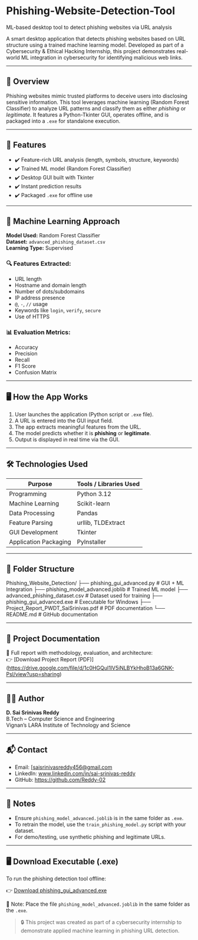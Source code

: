 # Phishing-Website-Detection-Tool
ML-based desktop tool to detect phishing websites via URL analysis

A smart desktop application that detects phishing websites based on URL structure using a trained machine learning model. Developed as part of a Cybersecurity & Ethical Hacking Internship, this project demonstrates real-world ML integration in cybersecurity for identifying malicious web links.

---

## 📘 Overview

Phishing websites mimic trusted platforms to deceive users into disclosing sensitive information. This tool leverages machine learning (Random Forest Classifier) to analyze URL patterns and classify them as either *phishing* or *legitimate*. It features a Python-Tkinter GUI, operates offline, and is packaged into a `.exe` for standalone execution.

---

## 🚀 Features

- ✔️ Feature-rich URL analysis (length, symbols, structure, keywords)
- ✔️ Trained ML model (Random Forest Classifier)
- ✔️ Desktop GUI built with Tkinter
- ✔️ Instant prediction results
- ✔️ Packaged `.exe` for offline use

---

## 🧠 Machine Learning Approach

**Model Used:** Random Forest Classifier  
**Dataset:** `advanced_phishing_dataset.csv`  
**Learning Type:** Supervised  

### 🔍 Features Extracted:
- URL length
- Hostname and domain length
- Number of dots/subdomains
- IP address presence
- `@`, `-`, `//` usage
- Keywords like `login`, `verify`, `secure`
- Use of HTTPS

### 📊 Evaluation Metrics:
- Accuracy
- Precision
- Recall
- F1 Score
- Confusion Matrix

---

## 🖥️ How the App Works

1. User launches the application (Python script or `.exe` file).
2. A URL is entered into the GUI input field.
3. The app extracts meaningful features from the URL.
4. The model predicts whether it is **phishing** or **legitimate**.
5. Output is displayed in real time via the GUI.

---

## 🛠️ Technologies Used

| Purpose                 | Tools / Libraries Used            |
|--------------------------|----------------------------------|
| Programming              | Python 3.12                      |
| Machine Learning         | Scikit-learn                     |
| Data Processing          | Pandas                           |
| Feature Parsing          | urllib, TLDExtract               |
| GUI Development          | Tkinter                          |
| Application Packaging    | PyInstaller                      |

---

## 📁 Folder Structure

Phishing_Website_Detection/ ├── phishing_gui_advanced.py            # GUI + ML Integration ├── phishing_model_advanced.joblib      # Trained ML model ├── advanced_phishing_dataset.csv       # Dataset used for training ├── phishing_gui_advanced.exe           # Executable for Windows ├── Project_Report_PWDT_SaiSrinivas.pdf # PDF documentation └── README.md                           # GitHub documentation

---

## 📄 Project Documentation

📘 Full report with methodology, evaluation, and architecture:  
👉 [Download Project Report (PDF)]
(https://drive.google.com/file/d/1c0HGQuI1lV5iNLBYkHhoB13a6GNK-Psl/view?usp=sharing)

---

## 👨‍💻 Author

**D. Sai Srinivas Reddy**  
B.Tech – Computer Science and Engineering  
Vignan’s LARA Institute of Technology and Science

---

## 📬 Contact

- Email: [saisrinivasreddy456@gmail.com 
- LinkedIn: www.linkedin.com/in/sai-srinivas-reddy 
- GitHub: https://github.com/Reddy-02
---

## 📌 Notes

- Ensure `phishing_model_advanced.joblib` is in the same folder as `.exe`.
- To retrain the model, use the `train_phishing_model.py` script with your dataset.
- For demo/testing, use synthetic phishing and legitimate URLs.

---
## 🖥️ Download Executable (.exe)

To run the phishing detection tool offline:

👉 [Download phishing_gui_advanced.exe](https://drive.google.com/file/d/1PTA629tPbyhy9-faddI6OEp4pkAKj3hE/view?usp=sharing)

📌 Note: Place the file `phishing_model_advanced.joblib` in the same folder as the `.exe`.

> 🔒 This project was created as part of a cybersecurity internship to demonstrate applied machine learning in phishing URL detection.
